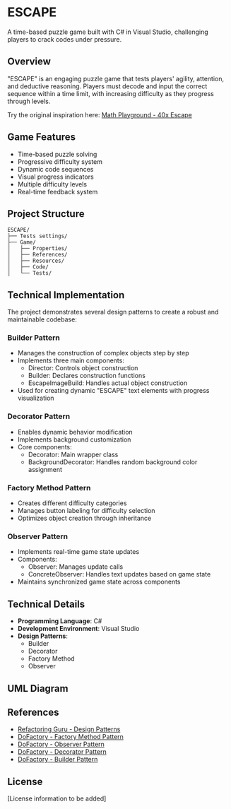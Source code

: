 # ESCAPE

A time-based puzzle game built with C# in Visual Studio, challenging players to crack codes under pressure.

## Overview

"ESCAPE" is an engaging puzzle game that tests players' agility, attention, and deductive reasoning. Players must decode and input the correct sequence within a time limit, with increasing difficulty as they progress through levels.

Try the original inspiration here: [Math Playground - 40x Escape](https://www.mathplayground.com/logic_40x_escape.html)

## Game Features

- Time-based puzzle solving
- Progressive difficulty system
- Dynamic code sequences
- Visual progress indicators
- Multiple difficulty levels
- Real-time feedback system

## Project Structure

```
ESCAPE/
├── Tests settings/
├── Game/
│   ├── Properties/
│   ├── References/
│   ├── Resources/
│   ├── Code/
│   └── Tests/
```

## Technical Implementation

The project demonstrates several design patterns to create a robust and maintainable codebase:

### Builder Pattern
- Manages the construction of complex objects step by step
- Implements three main components:
  - Director: Controls object construction
  - Builder: Declares construction functions
  - EscapeImageBuild: Handles actual object construction
- Used for creating dynamic "ESCAPE" text elements with progress visualization

### Decorator Pattern
- Enables dynamic behavior modification
- Implements background customization
- Core components:
  - Decorator: Main wrapper class
  - BackgroundDecorator: Handles random background color assignment

### Factory Method Pattern
- Creates different difficulty categories
- Manages button labeling for difficulty selection
- Optimizes object creation through inheritance

### Observer Pattern
- Implements real-time game state updates
- Components:
  - Observer: Manages update calls
  - ConcreteObserver: Handles text updates based on game state
- Maintains synchronized game state across components

## Technical Details

- **Programming Language**: C#
- **Development Environment**: Visual Studio
- **Design Patterns**:
  - Builder
  - Decorator
  - Factory Method
  - Observer


## UML Diagram



## References

- [Refactoring Guru - Design Patterns](https://refactoring.guru/design-patterns)
- [DoFactory - Factory Method Pattern](https://www.dofactory.com/net/factory-method-design-pattern)
- [DoFactory - Observer Pattern](https://www.dofactory.com/net/observer-design-pattern)
- [DoFactory - Decorator Pattern](https://www.dofactory.com/net/decorator-design-pattern)
- [DoFactory - Builder Pattern](https://www.dofactory.com/net/builder-design-pattern)

## License

[License information to be added]

